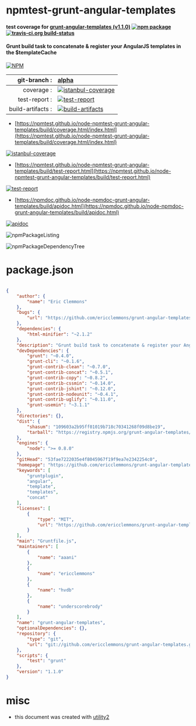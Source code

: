 # npmtest-grunt-angular-templates

#### test coverage for  [grunt-angular-templates (v1.1.0)](https://github.com/ericclemmons/grunt-angular-templates)  [![npm package](https://img.shields.io/npm/v/npmtest-grunt-angular-templates.svg?style=flat-square)](https://www.npmjs.org/package/npmtest-grunt-angular-templates) [![travis-ci.org build-status](https://api.travis-ci.org/npmtest/node-npmtest-grunt-angular-templates.svg)](https://travis-ci.org/npmtest/node-npmtest-grunt-angular-templates)

#### Grunt build task to concatenate & register your AngularJS templates in the $templateCache

[![NPM](https://nodei.co/npm/grunt-angular-templates.png?downloads=true&downloadRank=true&stars=true)](https://www.npmjs.com/package/grunt-angular-templates)

| git-branch : | [alpha](https://github.com/npmtest/node-npmtest-grunt-angular-templates/tree/alpha)|
|--:|:--|
| coverage : | [![istanbul-coverage](https://npmtest.github.io/node-npmtest-grunt-angular-templates/build/coverage.badge.svg)](https://npmtest.github.io/node-npmtest-grunt-angular-templates/build/coverage.html/index.html)|
| test-report : | [![test-report](https://npmtest.github.io/node-npmtest-grunt-angular-templates/build/test-report.badge.svg)](https://npmtest.github.io/node-npmtest-grunt-angular-templates/build/test-report.html)|
| build-artifacts : | [![build-artifacts](https://npmtest.github.io/node-npmtest-grunt-angular-templates/glyphicons_144_folder_open.png)](https://github.com/npmtest/node-npmtest-grunt-angular-templates/tree/gh-pages/build)|

- [https://npmtest.github.io/node-npmtest-grunt-angular-templates/build/coverage.html/index.html](https://npmtest.github.io/node-npmtest-grunt-angular-templates/build/coverage.html/index.html)

[![istanbul-coverage](https://npmtest.github.io/node-npmtest-grunt-angular-templates/build/screenCapture.buildCi.browser.%252Ftmp%252Fbuild%252Fcoverage.lib.html.png)](https://npmtest.github.io/node-npmtest-grunt-angular-templates/build/coverage.html/index.html)

- [https://npmtest.github.io/node-npmtest-grunt-angular-templates/build/test-report.html](https://npmtest.github.io/node-npmtest-grunt-angular-templates/build/test-report.html)

[![test-report](https://npmtest.github.io/node-npmtest-grunt-angular-templates/build/screenCapture.buildCi.browser.%252Ftmp%252Fbuild%252Ftest-report.html.png)](https://npmtest.github.io/node-npmtest-grunt-angular-templates/build/test-report.html)

- [https://npmdoc.github.io/node-npmdoc-grunt-angular-templates/build/apidoc.html](https://npmdoc.github.io/node-npmdoc-grunt-angular-templates/build/apidoc.html)

[![apidoc](https://npmdoc.github.io/node-npmdoc-grunt-angular-templates/build/screenCapture.buildCi.browser.%252Ftmp%252Fbuild%252Fapidoc.html.png)](https://npmdoc.github.io/node-npmdoc-grunt-angular-templates/build/apidoc.html)

![npmPackageListing](https://npmtest.github.io/node-npmtest-grunt-angular-templates/build/screenCapture.npmPackageListing.svg)

![npmPackageDependencyTree](https://npmtest.github.io/node-npmtest-grunt-angular-templates/build/screenCapture.npmPackageDependencyTree.svg)



# package.json

```json

{
    "author": {
        "name": "Eric Clemmons"
    },
    "bugs": {
        "url": "https://github.com/ericclemmons/grunt-angular-templates/issues"
    },
    "dependencies": {
        "html-minifier": "~2.1.2"
    },
    "description": "Grunt build task to concatenate & register your AngularJS templates in the $templateCache",
    "devDependencies": {
        "grunt": "~0.4.0",
        "grunt-cli": "~0.1.6",
        "grunt-contrib-clean": "~0.7.0",
        "grunt-contrib-concat": "~0.5.1",
        "grunt-contrib-copy": "~0.8.2",
        "grunt-contrib-cssmin": "~0.14.0",
        "grunt-contrib-jshint": "~0.12.0",
        "grunt-contrib-nodeunit": "~0.4.1",
        "grunt-contrib-uglify": "~0.11.0",
        "grunt-usemin": "~3.1.1"
    },
    "directories": {},
    "dist": {
        "shasum": "109603a2b95ff01019b718c70341268f09d8be19",
        "tarball": "https://registry.npmjs.org/grunt-angular-templates/-/grunt-angular-templates-1.1.0.tgz"
    },
    "engines": {
        "node": ">= 0.8.0"
    },
    "gitHead": "53fae7222035e4f8045967f19f9ea7e2342254c0",
    "homepage": "https://github.com/ericclemmons/grunt-angular-templates",
    "keywords": [
        "gruntplugin",
        "angular",
        "template",
        "templates",
        "concat"
    ],
    "licenses": [
        {
            "type": "MIT",
            "url": "https://github.com/ericclemmons/grunt-angular-templates/blob/master/LICENSE-MIT"
        }
    ],
    "main": "Gruntfile.js",
    "maintainers": [
        {
            "name": "aaani"
        },
        {
            "name": "ericclemmons"
        },
        {
            "name": "hvdb"
        },
        {
            "name": "underscorebrody"
        }
    ],
    "name": "grunt-angular-templates",
    "optionalDependencies": {},
    "repository": {
        "type": "git",
        "url": "git://github.com/ericclemmons/grunt-angular-templates.git"
    },
    "scripts": {
        "test": "grunt"
    },
    "version": "1.1.0"
}
```



# misc
- this document was created with [utility2](https://github.com/kaizhu256/node-utility2)
